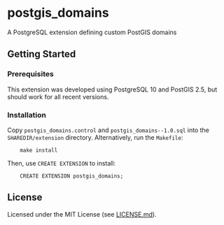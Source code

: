 # postgis_domains

A PostgreSQL extension defining custom PostGIS domains

## Getting Started

### Prerequisites

This extension was developed using PostgreSQL 10 and PostGIS 2.5, but should work for all recent versions.

### Installation

Copy `postgis_domains.control` and `postgis_domains--1.0.sql` into the `SHAREDIR/extension` directory. Alternatively, run the `Makefile`:

```Shell
    make install
```

Then, use `CREATE EXTENSION` to install:

```PostgreSQL
    CREATE EXTENSION postgis_domains;
```

## License

Licensed under the MIT License (see [LICENSE.md](LICENSE.md)).
